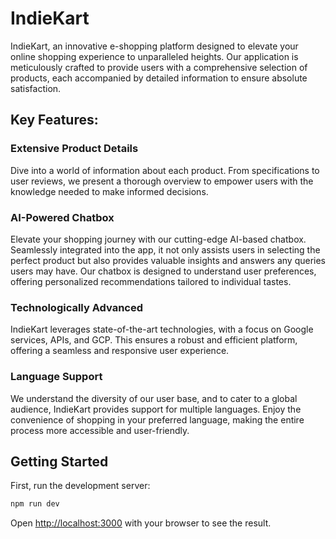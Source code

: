 # IndieKart
IndieKart, an innovative e-shopping platform designed to elevate your online shopping experience to unparalleled heights. Our application is meticulously crafted to provide users with a comprehensive selection of products, each accompanied by detailed information to ensure absolute satisfaction.

## Key Features:

### Extensive Product Details
Dive into a world of information about each product. From specifications to user reviews, we present a thorough overview to empower users with the knowledge needed to make informed decisions.
### AI-Powered Chatbox
Elevate your shopping journey with our cutting-edge AI-based chatbox. Seamlessly integrated into the app, it not only assists users in selecting the perfect product but also provides valuable insights and answers any queries users may have. Our chatbox is designed to understand user preferences, offering personalized recommendations tailored to individual tastes.
### Technologically Advanced
IndieKart leverages state-of-the-art technologies, with a focus on Google services, APIs, and GCP. This ensures a robust and efficient platform, offering a seamless and responsive user experience.
### Language Support
We understand the diversity of our user base, and to cater to a global audience, IndieKart provides support for multiple languages. Enjoy the convenience of shopping in your preferred language, making the entire process more accessible and user-friendly.


## Getting Started

First, run the development server:

```bash
npm run dev

```

Open [http://localhost:3000](http://localhost:3000) with your browser to see the result.

